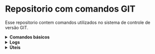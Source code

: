 # Repositorio com comandos GIT

Esse repositorio contem comandos utilizados no sistema de controle de versão GIT.

<details><summary><b>Comandos básicos</b></summary>

- **Comandos básicos**
    
    
    Configuração inicial:
    
    ```bash
    ## Configurações globais para seu nome e e-mail.
    git config --global user.name "Seu Nome"
    git config --global user.email "seu@email.com" 
    
    ## Gerar nova chave SSH 
    ssh-keygen -t ed25519 -C "seu@email.com" 
    cat ~/.ssh/id_ed25519.pub | clip

    ## Alterar editor de texto padrão do Git
    git config --global core.editor "code --wait" # Coloca o VSCode como editor padrão
    git config --global --unset core.editor # Volta o editor de texto para o padrão

    ## Comandos Vim
    Crtl + C
    :q # Sair
    :q! # Sair sem salvar
    :w # Salva
    :wq # Salva e sai

    ## Opcional
    # Hash do commit com 10 posições:
    git config --global log.abbrevcommit yes
    git config --global core.abbrev 10
    ```
    
    Inicializar repositório:
    
    ```bash
    git init
    ```
    
    Clonar repositório:
    
    ```bash
    git clone [URL]
    ```

    Verificar o status e histórico:
    
    ```bash
    git status  # Mostra o status das alterações
    git log     # Exibe o histórico de commits
    ```

    Ramificação e Mesclagem:
    
    ```bash
    git branch [nome_da_branch]         # Cria uma nova branch
    git branch                          # Lista branches locais
    git branch -a                       # Lista branches locais e remotas
    git checkout [nome_da_branch]       # Altera para a branch selecionada
    git checkout -b [nome_da_branch]    # Criar e mudar para a nova branch
    git merge [nome_da_branch]          # Mescla o conteúdo de uma branch específica para a branch atual
    ```

    Atualizar e Publicar:
    
    ```bash
    git pull    # Obtém e mescla as alterações do repositório remoto
    git push    # Envia alterações locais para o repositório remoto
    ```

    Visualizar Diferenças:
    
    ```bash
    # Mostra as diferenças entre alterações não confirmadas
    git diff [nome_do_arquivo]   # Em um arquivo específico
    git diff                     # Em todos os arquivos
    ```

    Descartar alterações:
    
    ```bash
    git checkout -- [nome_do_arquivo]   # Descarta alterações locais em um arquivo
    git checkout -- .                   # Descarta alterações em todos os arquivos
    ```

    Adicionar um repositório remoto:
    
    ```bash
    git remote add origin [URL]   # Adiciona um repositório remoto
    ```
    
    Commit de alterações:
    
    ```bash
    git commit -m "Mensagem do commit"
    ```

</details> 

<details><summary><b>Logs</b></summary>

- **Logs**
    
    
    Log básico:
    
    ```bash
    git log
    ```

    Limitar o número de commits exibidos:
    
    ```bash
    git log -n 5    # Exibe os últimos 5 commits
    ```

    Apenas o hash do commit e a mensagem:
    
    ```bash
    git log --oneline
    ```

    Hash, autor e mensagem do commit:
    
    ```bash
    git log --pretty=short
    ```

    Detalha o número de linhas e arquivos alterados em cada commit:
    
    ```bash
    git log --stat
    ```

    Exibe alterações de um autor específico:
    
    ```bash
    git log --author="Nome do Autor"
    ```

    Exibe commits em um intervalo especificado:
    
    ```bash
    git log --since="2024-01-01" --until="2024-12-31"
    ```

    Exibi commits que modificaram uma palavra-chave:
    
    ```bash
    git log -S "palavra-chave"
    ```

    Exibi commits que modificaram uma palavra-chave:
    
    ```bash
    git log -- [path/arquivo-ou-diretorio]
    ```

    Exibir o histórico utilizando gráfico ASCII:
    
    ```bash
    git log --graph
    git log --graph --oneline --all # Gráfico resumido
    ```

    Imprimir log em um arquivo:
    
    ```bash
    git log > LOGs.txt
    ```

</details> 

<details><summary><b>Úteis</b></summary>

- **Úteis**
    
    
    Guardar alterações temporariamente:
    
    ```bash
    # Stash utiliza um comportamento de pilha, onde o ultimo stash sempre é o índice 0
    git stash                               # Guardar alterações temporariamente
    git stash save "Mensagem descritiva"    # Guardar alterações com uma mensagem descritiva
    git stash list                          # Lista stashes existentes
    git stash apply                         # Recupera informações guardadas
    git stash apply stash@{2}               # Substitua "2" pelo índice do stash desejado
    git stash drop                          # Remove stash
    git stash drop stash@{1}                # Substitua "1" pelo índice do stash que deseja remover
    git stash clear                         # Limpar todos os stashes
    ```

    Git add . e Git commit em um comando:

    ```bash
    git commit -am "Descrição do commit"
    ```

    Detalha quem fez alteração em cada linha de um arquivo:

    ```bash
    git blame [nome_do_arquivo]
    ```

    Renomear uma Branch:

    ```bash
    git branch -m [nome-novo]
    ```

    Mostra as diferenças entre duas branches:

    ```bash
    git diff [branch1] [branch2]
    ```

    Edita a mensagem do último commit:

    ```bash
    git commit --amend                              # Edita a mensagem pelo editor no terminal
    git commit --amend -m "Nova mensagem do commit" # Mensagem escrita diretamente
    git push --force origin sua_branch
    ```

    Lista arquivos rastreados:

    ```bash
    git ls-files
    ```
   
    Tags:

    ```bash
    git tag -a nome_da_tag -m "Mensagem descritiva" # Criar uma tag
    git tag nome_da_tag commit_hash # Criar uma tag apontando para um commit específico
    git tag # Lista todas as tags
    git show nome_da_tag # Exibe informações de uma tag específica.

    # Enviar tags para um repositório remoto
    git push origin nome_da_tag
    git push origin --tags

    # Deletar tags
    git tag -d nome_da_tag # Local
    git push origin --delete nome_da_tag # Remota


    git checkout -b nova_branch nome_da_tag # Criar uma nova branch a partir de uma tag
    ```

    Remover arquivos do stage:
    ```bash
    git reset  # Todos
    git reset nome_do_arquivo # Arquivo específico
    ```
    
    Apagar ou reverter commits:
    ```bash
    git reset --hard HEAD~1 # Apaga o ultimo commit
    git reset HEAD~1 # Apaga o commit, as alterações ficam como modificações não rastreadas
    git reset --hard HEAD~3 # Apaga os últimos 3 commits
    ```

</details> 